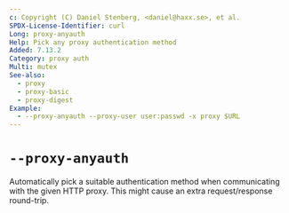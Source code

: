 ```yaml
---
c: Copyright (C) Daniel Stenberg, <daniel@haxx.se>, et al.
SPDX-License-Identifier: curl
Long: proxy-anyauth
Help: Pick any proxy authentication method
Added: 7.13.2
Category: proxy auth
Multi: mutex
See-also:
  - proxy
  - proxy-basic
  - proxy-digest
Example:
  - --proxy-anyauth --proxy-user user:passwd -x proxy $URL
---
```


# `--proxy-anyauth`

Automatically pick a suitable authentication method when communicating with
the given HTTP proxy. This might cause an extra request/response round-trip.

